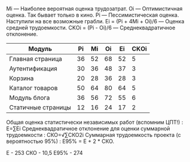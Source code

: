 
Mi — Наиболее вероятная оценка трудозатрат.
Oi — Оптимистичная оценка. Так бывает только в кино.
Pi — Пессимистическая оценка. Наступили на все возможные грабли.
Ei = (Pi + 4Mi + Oi)/6 — Оценка средней трудоемкости.
СKОi = (Pi - Oi)/6 — Среднеквадратичное отклонение.

| Модуль | Pi | Mi | Oi | Ei | СKОi |
|----|----|----|----|----|---|
Главная страница | 36 | 52 | 68 | 52 | 5 |
Аутентификация | 30 | 36 | 48 | 37 | 3 |
Корзина | 20 | 28 | 36 | 28 | 3 |
Каталог товаров | 50 | 64 | 80 | 64 | 5 | 
Модуль блога | 36 | 56 | 72 | 55 | 6 |
Статичные страницы | 12 | 16 | 24 | 17 | 2 |

Общая оценка статистически независимых работ (вспомним ЦПТ!) : E=∑Ei
Среднеквадратичное отклонение для оценки суммарной трудоемкости : СКО=√∑СКО2i
Суммарная трудоемкость проекта (с вероятностью 95%) : E95% = E + 2 * СКО.

E - 253
СКО - 10,5
E95% - 274	

